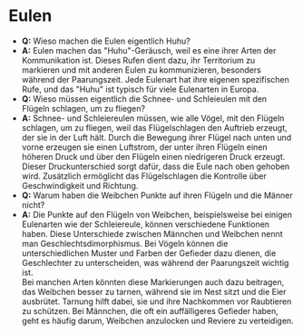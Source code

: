 # Eulen

* **Q:** Wieso machen die Eulen eigentlich Huhu?
* **A:** Eulen machen das "Huhu"-Geräusch, weil es eine ihrer Arten der Kommunikation ist. Dieses Rufen dient dazu, ihr Territorium zu markieren und mit anderen Eulen zu kommunizieren, besonders während der Paarungszeit. Jede Eulenart hat ihre eigenen spezifischen Rufe, und das "Huhu" ist typisch für viele Eulenarten in Europa.
* **Q:** Wieso müssen eigentlich die Schnee- und Schleieulen mit den Flügeln schlagen, um zu fliegen?
* **A:** Schnee- und Schleiereulen müssen, wie alle Vögel, mit den Flügeln schlagen, um zu fliegen, weil das Flügelschlagen den Auftrieb erzeugt, der sie in der Luft hält. Durch die Bewegung ihrer Flügel nach unten und vorne erzeugen sie einen Luftstrom, der unter ihren Flügeln einen höheren Druck und über den Flügeln einen niedrigeren Druck erzeugt. Dieser Druckunterschied sorgt dafür, dass die Eule nach oben gehoben wird. Zusätzlich ermöglicht das Flügelschlagen die Kontrolle über Geschwindigkeit und Richtung.
* **Q:** Warum haben die Weibchen Punkte auf ihren Flügeln und die Männer nicht?
* **A:** Die Punkte auf den Flügeln von Weibchen, beispielsweise bei einigen Eulenarten wie der Schleiereule, können verschiedene Funktionen haben. Diese Unterschiede zwischen Männchen und Weibchen nennt man Geschlechtsdimorphismus. Bei Vögeln können die unterschiedlichen Muster und Farben der Gefieder dazu dienen, die Geschlechter zu unterscheiden, was während der Paarungszeit wichtig ist.<br/>Bei manchen Arten könnten diese Markierungen auch dazu beitragen, das Weibchen besser zu tarnen, während sie im Nest sitzt und die Eier ausbrütet. Tarnung hilft dabei, sie und ihre Nachkommen vor Raubtieren zu schützen. Bei Männchen, die oft ein auffälligeres Gefieder haben, geht es häufig darum, Weibchen anzulocken und Reviere zu verteidigen.